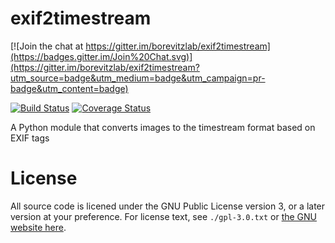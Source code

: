 exif2timestream
===============

[![Join the chat at https://gitter.im/borevitzlab/exif2timestream](https://badges.gitter.im/Join%20Chat.svg)](https://gitter.im/borevitzlab/exif2timestream?utm_source=badge&utm_medium=badge&utm_campaign=pr-badge&utm_content=badge)

[![Build Status](https://travis-ci.org/borevitzlab/exif2timestream.svg?branch=master)](https://travis-ci.org/borevitzlab/exif2timestream)
[![Coverage Status](https://coveralls.io/repos/borevitzlab/exif2timestream/badge.png)](https://coveralls.io/r/borevitzlab/exif2timestream)

A Python module that converts images to the timestream format based on EXIF tags

License
=======

All source code is licened under the GNU Public License version 3, or a later
version at your preference.  For license text, see `./gpl-3.0.txt` or
[the GNU website here](http://www.gnu.org/licenses/gpl-3.0.txt).
